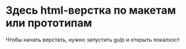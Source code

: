 # Здесь html-верстка по макетам или прототипам

Чтобы начать верстать, нужно запустить gulp и открыть локалхост